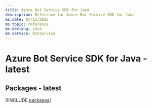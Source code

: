 ```yaml
---
title: Azure Bot Service SDK for Java
description: Reference for Azure Bot Service SDK for Java
ms.date: 07/11/2025
ms.topic: reference
ms.devlang: java
ms.service: botservice
---
```

# Azure Bot Service SDK for Java - latest
## Packages - latest
[!INCLUDE [packages](bot-service-index.md)]